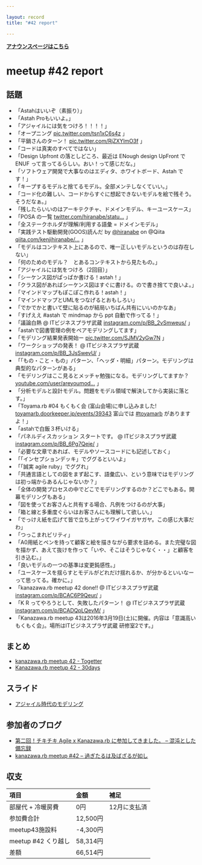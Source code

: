 ```yaml
---

layout: record
title: "#42 report"

---
```


<div style="text-align: left;"><a href="./"><strong>アナウンスページはこちら</strong></a></div> 

# meetup #42 report

## 話題

* 「Astahはいいぞ（素振り）」
* 「Astah Proもいいよ。」
* 「アジャイルには気をつけろ！！！！」
* 「オープニング  [pic.twitter.com/tsn1xC6s4z](https://twitter.com/Yukimitsu_Izawa/status/700897712720379904/photo/1) 」
* 「平鍋さんのターン！ [pic.twitter.com/RjZXYlmO3f](https://twitter.com/Yukimitsu_Izawa/status/700898287604203520/photo/1) 」
* 「コードは真実のすべてではない」
* 「Design Upfront の落としどころ、最近は ENough design UpFront で ENUF って言ってるらしい。おい！って感じだな。」
* 「ソフトウェア開発で大事なのはエディタ、ホワイトボード、Astah です！」
* 「キープするモデルと捨てるモデル。全部メンテしなくていい。」
* 「コード化の難しい、コードからすぐに想起できないモデルを絵で残そう。そうだなぁ。」
* 「残したらいいのはアーキテクチャ、ドメインモデル、キーユースケース」
* 「POSA の一覧 [twitter.com/hiranabe/statu…](https://twitter.com/hiranabe/status/700874855537709056) 」
* 「全ステークホルダが理解/利用する語彙 = ドメインモデル」
* 「実践テスト駆動開発(GOOS)読んだ by [@hiranabe](https://twitter.com/hiranabe) on @Qiita [qiita.com/kenjihiranabe/…](http://qiita.com/kenjihiranabe/items/b951b6d98672167347fd) 」
* 「モデルはコンテキスト上にあるので、唯一正しいモデルというのは存在しない」
* 「何のためのモデル？　とあるコンテキストから見たもの。」
* 「アジャイルには気をつけろ（2回目）」
* 「シーケンス図がぱっぱか書ける！astah！」
* 「クラス図があればシーケンス図はすぐに書ける。ので書き捨てで良いよ。」
* 「マインドマップもぽこぽこ作れる！astah！」
* 「マインドマップとUMLをつなげるとおもしろい」
* 「でかでかと書いて壁に貼るのが結局いちばん共有にいいのかなあ」
* 「すげええ #astah で mindmap から ppt 自動で作ってる！」
* 「議論白熱 @ ITビジネスプラザ武蔵 [instagram.com/p/BB_2vSmweus/](https://www.instagram.com/p/BB_2vSmweus/) 」
* 「astahで図書管理の例をペアモデリングしてます」
* 「モデリング結果発表開始ー [pic.twitter.com/SJMV2yGw7N](https://twitter.com/wtnabe/status/700927861675282432/photo/1) 」
* 「ワークショップの発表！ @ ITビジネスプラザ武蔵 [instagram.com/p/BB_3JsSwevU/](https://www.instagram.com/p/BB_3JsSwevU/) 」
* 「「もの・こと・もの」パターン、「ヘッダ・明細」パターン。モデリングは典型的なパターンがある」
* 「モデリングはここ見るとメッチャ勉強になる。モデリングしてますか？[youtube.com/user/areyoumod…](https://www.youtube.com/user/areyoumodelingjapan) 」
* 「分析モデルと設計モデル。問題をモデル領域で解決してから実装に落とす。」
* 「Toyama.rb #04 もくもく会  (富山会場)に申し込みました! [toyamarb.doorkeeper.jp/events/39343](https://toyamarb.doorkeeper.jp/events/39343) 富山では [#toyamarb](https://twitter.com/search?q=%23toyamarb) がありますよ！」
* 「astahで白飯３杯いける」
* 「パネルディスカッション スタートです。 @ ITビジネスプラザ武蔵 [instagram.com/p/BB_6Pg7Qeje/](https://www.instagram.com/p/BB_6Pg7Qeje/) 」
* 「必要な文章であれば、モデルやソースコードにも記述しておく」
* 「「インセプションデッキ」でググるといいよ」
* 「「誠実 agile ruby」でググれ」
* 「共通言語としての図をまず起こす、語彙広い、という意味ではモデリングは初っ端からあるんじゃないか？」
* 「全体の開発プロセスの中でどこでモデリングするのか？どこでもある。開幕モデリングもある」
* 「図を使ってお客さんと共有する場合、凡例をつけるのが大事」
* 「箱と線と多重度ぐらいはお客さんにも理解して欲しい。」
* 「でっけえ紙を広げて皆で立ち上がってワイワイガヤガヤ。この感じ大事だわ」
* 「つっこまれビリティ」
* 「A0用紙とペンを持って顧客と絵を描きながら要求を詰める。また完璧な図を描かず、あえて抜けを作って「いや、そこはそうじゃなく・・」と顧客を引き込む。」
* 「良いモデルの一つの基準は変更鈍感性。」
* 「ユースケースを揺らすとモデルがどれだけ揺れるか、が分かるといいなーって思ってる。確かに。」
* 「kanazawa.rb meetup 42 done!! @ ITビジネスプラザ武蔵 [instagram.com/p/BCAC6P9Qeur/](https://www.instagram.com/p/BCAC6P9Qeur/) 」
* 「K R ってやろうとして、失敗したパターン！ @ ITビジネスプラザ武蔵 [instagram.com/p/BCADQpLQevM/](https://www.instagram.com/p/BCADQpLQevM/) 」
* 「Kanazawa.rb meetup 43は2016年3月19日(土)に開催。内容は「意識高いもくもく会」。場所はITビジネスプラザ武蔵 研修室2です。」

## まとめ

* [kanazawa.rb meetup 42 - Togetter](http://togetter.com/li/941037)
* [Kanazawa.rb meetup 42 - 30days](http://30d.jp/kzrb/32)

## スライド

* [アジャイル時代のモデリング](http://www.slideshare.net/hiranabe/modeling-in-the-agile-age-jp)

## 参加者のブログ

* [第二回！チキチキ Agile x Kanazawa.rb に参加してきました。 – 混沌とした備忘録](http://noboru.hatenablog.jp/entry/2016/02/21/124815)
* [kanazawa.rb meetup #42 – 過ぎたるは及ばざるが如し](http://cotton-desu.hatenablog.com/entry/2016/02/22/223524)

## 収支

|項目              |金額         |補足         |
|:----------------|:------------|:------------|
| 部屋代 + 冷暖房費 | 0円         |12月に支払済    |
| 参加費合計        | 12,500円  |    |
| meetup43施設料    | -4,300円  |    |
| meetup #42 くり越し | 58,314円 |             |
| 差額                | 66,514円 |             |
